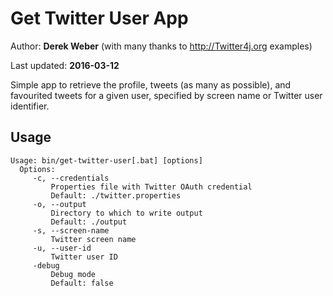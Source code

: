 # Get Twitter User App

Author: **Derek Weber** (with many thanks to http://Twitter4j.org examples)

Last updated: **2016-03-12**

Simple app to retrieve the profile, tweets (as many as possible), and favourited
tweets for a given user, specified by screen name or Twitter user identifier.

## Usage
```
Usage: bin/get-twitter-user[.bat] [options]
  Options:
     -c, --credentials
         Properties file with Twitter OAuth credential
         Default: ./twitter.properties
     -o, --output
         Directory to which to write output
         Default: ./output
     -s, --screen-name
         Twitter screen name
     -u, --user-id
         Twitter user ID
     -debug
         Debug mode
         Default: false
```
